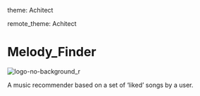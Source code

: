 theme: Achitect

remote_theme: Achitect
# Melody_Finder
![logo-no-background_r](https://github.com/deletella01/Melody_Finder/assets/60831529/bf35d878-997e-46ed-89e1-ac6cb16ab897)

A music recommender based on a set of ‘liked’ songs by a user.
